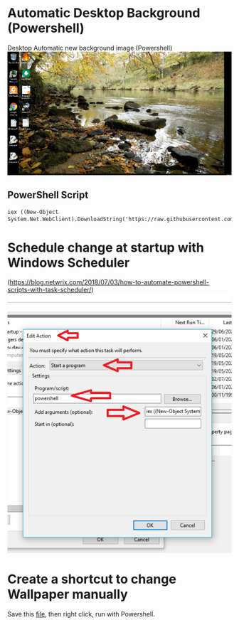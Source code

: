 # Automatic Desktop Background (Powershell)
Desktop Automatic new background image (Powershell) 
![](https://github.com/adegard/automaticdesktopbackground/blob/main/sfondo.png?raw=true)
## PowerShell Script
```
iex ((New-Object System.Net.WebClient).DownloadString('https://raw.githubusercontent.com/adegard/AutomaticDesktopBackground/main/NewDesktopImage.ps1'))
```


# Schedule change at startup with Windows Scheduler
(https://blog.netwrix.com/2018/07/03/how-to-automate-powershell-scripts-with-task-scheduler/)
![](https://github.com/adegard/WinScripts/blob/main/addonstartup.png?raw=true)

# Create a shortcut to change Wallpaper manually

Save this <a href="https://github.com/adegard/AutomaticDesktopBackground/raw/master/changeWallpaper.ps1" target="_blank">file</a>, then right click, run with Powershell.


<div style='page-break-after: always'></div>

